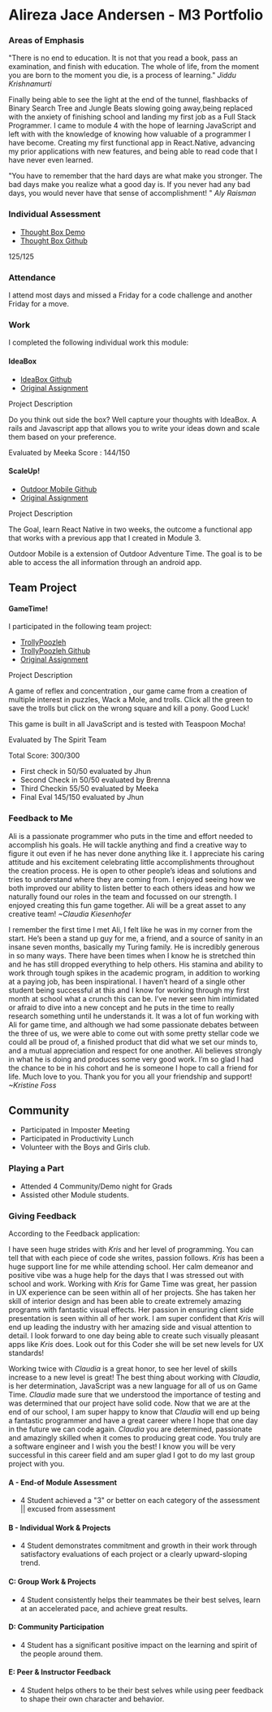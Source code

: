 # Alireza Jace Andersen - M3 Portfolio

### Areas of Emphasis


"There is no end to education. It is not that you read a book, pass an examination, and finish with education. The whole of life, from the moment you are born to the moment you die, is a process of learning." *Jiddu Krishnamurti*

Finally being able to see the light at the end of the tunnel, flashbacks of Binary Search Tree and Jungle Beats slowing going away,being replaced with the anxiety of finishing school and landing my first job as a Full Stack Programmer. I came to module 4 with the hope of learning JavaScript and left with with the knowledge of knowing how valuable of a programmer I have become. Creating my first functional app in React.Native, advancing my prior applications with new features, and being able to read code that I have never even learned.

"You have to remember that the hard days are what make you stronger. The bad days make you realize what a good day is. If you never had any bad days, you would never have that sense of accomplishment! " *Aly Raisman*


### Individual Assessment
* [Thought Box Demo](https://infinite-earth-94332.herokuapp.com/)
* [Thought Box Github](https://github.com/alirezaandersen/adventure_time.git)

125/125

### Attendance
I attend most days and missed a Friday for a code challenge and another Friday for a move.  

### Work

I completed the following individual work this module:

#### IdeaBox

* [IdeaBox Github](https://github.com/alirezaandersen/adventure_time.git)
* [Original Assignment](https://github.com/turingschool/curriculum/blob/master/source/projects/binary_search_tree.markdown)

Project Description

Do you think out side the box? Well capture your thoughts with IdeaBox. A rails and Javascript app that allows you to write your ideas down and scale them based on your preference.

Evaluated by Meeka
Score : 144/150

#### ScaleUp!

* [Outdoor Mobile Github](https://github.com/alirezaandersen/OutdoorMobile)
* [Original Assignment](https://github.com/turingschool/lesson_plans/blob/master/ruby_03-professional_rails_applications/apicurious.md)

Project Description

The Goal, learn React Native in two weeks, the outcome a functional app that works with a previous app that I created in Module 3.

Outdoor Mobile is a extension of Outdoor Adventure Time. The goal is to be able to access the all information through an android app.

## Team Project

#### GameTime!

I participated in the following team project:

* [TrollyPoozleh](https://alirezaandersen.github.io/trollypoozleh/)
* [TrollyPoozleh Github](https://github.com/alirezaandersen/trollypoozleh)
* [Original Assignment](https://github.com/turingschool/lesson_plans/blob/master/ruby_04-apis_and_scalability/gametime_project.markdown)

Project Description

A game of reflex and concentration , our game came from a creation of multiple interest in puzzles, Wack a Mole, and trolls. Click all the green to save the trolls but click on the wrong square and kill a pony. Good Luck!

This game is built in all JavaScript and is tested with Teaspoon Mocha!

Evaluated by The Spirit Team

Total Score: 300/300
* First check in 50/50 evaluated by Jhun
* Second Check in 50/50 evaluated by Brenna
* Third Checkin 55/50 evaluated by Meeka
* Final Eval 145/150 evaluated by Jhun


### Feedback to Me

Ali is a passionate programmer who puts in the time and effort needed to accomplish his goals. He will tackle anything and find a creative way to figure it out even if he has never done anything like it. I appreciate his caring attitude and his excitement celebrating little accomplishments throughout the creation process. He is open to other people’s ideas and solutions and tries to understand where they are coming from. I enjoyed seeing how we both improved our ability to listen better to each others ideas and how we naturally found our roles in the team and focussed on our strength. I enjoyed creating this fun game together.  Ali will be a great asset to any creative team!  *~Claudia Kiesenhofer*

I remember the first time I met Ali, I felt like he was in my corner from the start.  He’s been a stand up guy for me, a friend, and a source of sanity in an insane seven months, basically my Turing family.  He is incredibly generous in so many ways.  There have been times when I know he is stretched thin and he has still dropped everything to help others.  His stamina and ability to work through tough spikes in the academic program, in addition to working at a paying job, has been inspirational.  I haven’t heard of a single other student being successful at this and I know for working through my first month at school what a crunch this can be.  I’ve never seen him intimidated or afraid to dive into a new concept and he puts in the time to really research something until he understands it.  It was a lot of fun working with Ali for game time, and although we had some passionate debates between the three of us, we were able to come out with some pretty stellar code we could all be proud of, a finished product that did what we set our minds to, and a mutual appreciation and respect for one another.  Ali believes strongly in what he is doing and produces some very good work.  I’m so glad I had the chance to be in his cohort and he is someone I hope to call a friend for life.  Much love to you.  Thank you for you all your friendship and support! *~Kristine Foss*


## Community

* Participated in Imposter Meeting
* Participated in Productivity Lunch
* Volunteer with the Boys and Girls club.


### Playing a Part

* Attended 4 Community/Demo night for Grads
* Assisted other Module students.

### Giving Feedback

According to the Feedback application:

I have seen huge strides with *Kris* and her level of programming. You can tell that with each piece of code she writes, passion follows. *Kris* has been a huge support line for me while attending school. Her calm demeanor and positive vibe was a huge help for the days that I was stressed out with school and work. Working with *Kris* for Game Time was great, her passion in UX experience can be seen within all of her projects. She has taken her skill of interior design and has been able to create extremely amazing programs with fantastic visual effects. Her passion in ensuring client side presentation is seen within all of her work.  I am super confident that *Kris* will end up leading the industry with her amazing side and visual attention to detail. I look forward to one day being able to create such visually pleasant apps like *Kris* does. Look out for this Coder she will be set new levels for UX standards!

Working twice with *Claudia* is a great honor, to see her level of skills increase to a new level is great! The best thing about  working with *Claudia*, is her determination, JavaScript was a new language for all of us on Game Time. *Claudia* made sure that we understood the importance of testing and was determined that our project have solid code. Now that we are at the end of our school, I am super happy to know that *Claudia* will end up being a fantastic programmer and have a great career where I hope that one day in the future we can code again. *Claudia* you are determined, passionate and amazingly skilled when it comes to producing great code. You truly are a software engineer  and I wish you the best! I know you will be very successful in this career field and am super glad I got to do my last group project with you.


#### A - End-of Module Assessment
* 4 Student achieved a "3" or better on each category of the assessment || excused from assessment

#### B - Individual Work & Projects
* 4 Student demonstrates commitment and growth in their work through satisfactory evaluations of each project or a clearly upward-sloping trend.

#### C: Group Work & Projects
* 4 Student consistently helps their teammates be their best selves, learn at an accelerated pace, and achieve great results.

#### D: Community Participation
* 4 Student has a significant positive impact on the learning and spirit of the people around them.

#### E: Peer & Instructor Feedback
* 4 Student helps others to be their best selves while using peer feedback to shape their own character and behavior.
